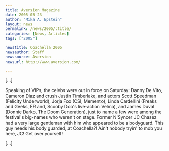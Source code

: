 ```yaml
---
title: Aversion Magazine
date: 2005-05-23
author: "Mika A. Epstein"
layout: news
permalink: /news/2005/:title/
categories: [News, Articles]
tags: ["2005"]

newstitle: Coachella 2005
newsauthor: Staff
newssource: Aversion
newsurl: http://www.aversion.com/

---
```


[...]

Speaking of VIPs, the celebs were out in force on Saturday: Danny De Vito, Cameron Diaz and crush Justin Timberlake, and actors Scott Speedman (Felicity Underworld), Jorja Fox (CSI, Memento), Linda Cardellini (Freaks and Geeks, ER and, Scooby Doo's live-action Velma), and James Duval (Donnie Darko, The Doom Generation), just to name a few were among the festival's big-names who weren't on stage. Former N'Syncer JC Chasez had a very large gentleman with him who appeared to be a bodyguard. This guy needs his body guarded, at Coachella?! Ain't nobody tryin' to mob you here, JC! Get over yourself!

[...]
